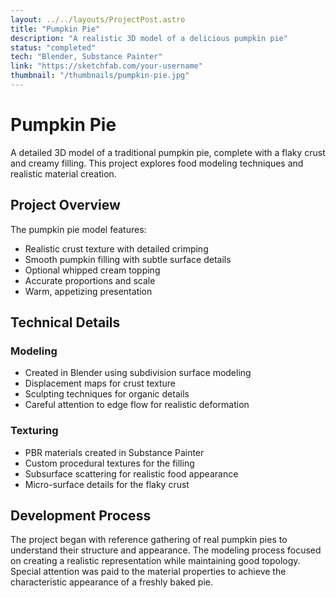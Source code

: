 ```yaml
---
layout: ../../layouts/ProjectPost.astro
title: "Pumpkin Pie"
description: "A realistic 3D model of a delicious pumpkin pie"
status: "completed"
tech: "Blender, Substance Painter"
link: "https://sketchfab.com/your-username"
thumbnail: "/thumbnails/pumpkin-pie.jpg"
---
```


# Pumpkin Pie

A detailed 3D model of a traditional pumpkin pie, complete with a flaky crust and creamy filling. This project explores food modeling techniques and realistic material creation.

## Project Overview

The pumpkin pie model features:
- Realistic crust texture with detailed crimping
- Smooth pumpkin filling with subtle surface details
- Optional whipped cream topping
- Accurate proportions and scale
- Warm, appetizing presentation

## Technical Details

### Modeling
- Created in Blender using subdivision surface modeling
- Displacement maps for crust texture
- Sculpting techniques for organic details
- Careful attention to edge flow for realistic deformation

### Texturing
- PBR materials created in Substance Painter
- Custom procedural textures for the filling
- Subsurface scattering for realistic food appearance
- Micro-surface details for the flaky crust

## Development Process

The project began with reference gathering of real pumpkin pies to understand their structure and appearance. The modeling process focused on creating a realistic representation while maintaining good topology. Special attention was paid to the material properties to achieve the characteristic appearance of a freshly baked pie.
